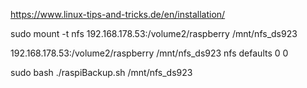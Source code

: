 https://www.linux-tips-and-tricks.de/en/installation/


sudo mount -t nfs 192.168.178.53:/volume2/raspberry /mnt/nfs_ds923

192.168.178.53:/volume2/raspberry /mnt/nfs_ds923 nfs defaults 0 0

sudo bash ./raspiBackup.sh /mnt/nfs_ds923